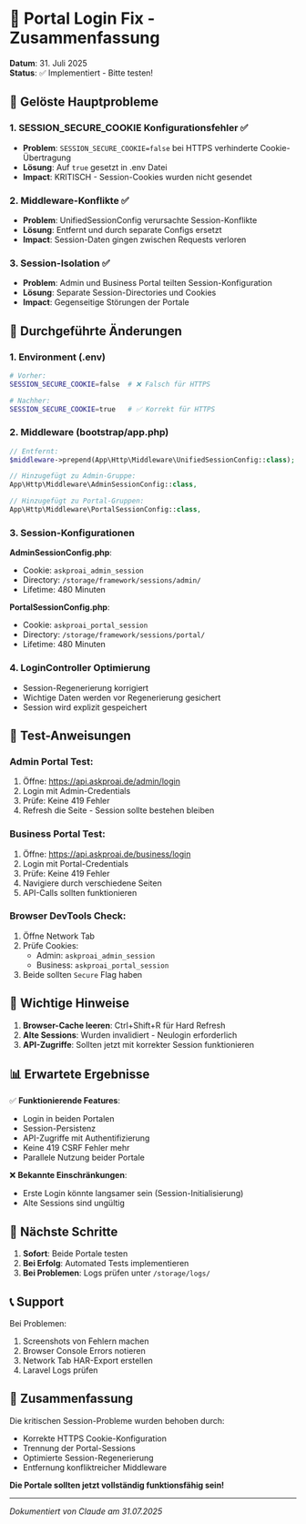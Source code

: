 # 🔧 Portal Login Fix - Zusammenfassung
**Datum**: 31. Juli 2025  
**Status**: ✅ Implementiert - Bitte testen!

## 🎯 Gelöste Hauptprobleme

### 1. **SESSION_SECURE_COOKIE Konfigurationsfehler** ✅
- **Problem**: `SESSION_SECURE_COOKIE=false` bei HTTPS verhinderte Cookie-Übertragung
- **Lösung**: Auf `true` gesetzt in .env Datei
- **Impact**: KRITISCH - Session-Cookies wurden nicht gesendet

### 2. **Middleware-Konflikte** ✅
- **Problem**: UnifiedSessionConfig verursachte Session-Konflikte
- **Lösung**: Entfernt und durch separate Configs ersetzt
- **Impact**: Session-Daten gingen zwischen Requests verloren

### 3. **Session-Isolation** ✅
- **Problem**: Admin und Business Portal teilten Session-Konfiguration
- **Lösung**: Separate Session-Directories und Cookies
- **Impact**: Gegenseitige Störungen der Portale

## 📝 Durchgeführte Änderungen

### 1. Environment (.env)
```bash
# Vorher:
SESSION_SECURE_COOKIE=false  # ❌ Falsch für HTTPS

# Nachher:
SESSION_SECURE_COOKIE=true   # ✅ Korrekt für HTTPS
```

### 2. Middleware (bootstrap/app.php)
```php
// Entfernt:
$middleware->prepend(App\Http\Middleware\UnifiedSessionConfig::class);

// Hinzugefügt zu Admin-Gruppe:
App\Http\Middleware\AdminSessionConfig::class,

// Hinzugefügt zu Portal-Gruppen:
App\Http\Middleware\PortalSessionConfig::class,
```

### 3. Session-Konfigurationen
**AdminSessionConfig.php**:
- Cookie: `askproai_admin_session`
- Directory: `/storage/framework/sessions/admin/`
- Lifetime: 480 Minuten

**PortalSessionConfig.php**:
- Cookie: `askproai_portal_session`
- Directory: `/storage/framework/sessions/portal/`
- Lifetime: 480 Minuten

### 4. LoginController Optimierung
- Session-Regenerierung korrigiert
- Wichtige Daten werden vor Regenerierung gesichert
- Session wird explizit gespeichert

## 🧪 Test-Anweisungen

### Admin Portal Test:
1. Öffne: https://api.askproai.de/admin/login
2. Login mit Admin-Credentials
3. Prüfe: Keine 419 Fehler
4. Refresh die Seite - Session sollte bestehen bleiben

### Business Portal Test:
1. Öffne: https://api.askproai.de/business/login
2. Login mit Portal-Credentials
3. Prüfe: Keine 419 Fehler
4. Navigiere durch verschiedene Seiten
5. API-Calls sollten funktionieren

### Browser DevTools Check:
1. Öffne Network Tab
2. Prüfe Cookies:
   - Admin: `askproai_admin_session`
   - Business: `askproai_portal_session`
3. Beide sollten `Secure` Flag haben

## 🚨 Wichtige Hinweise

1. **Browser-Cache leeren**: Ctrl+Shift+R für Hard Refresh
2. **Alte Sessions**: Wurden invalidiert - Neulogin erforderlich
3. **API-Zugriffe**: Sollten jetzt mit korrekter Session funktionieren

## 📊 Erwartete Ergebnisse

✅ **Funktionierende Features**:
- Login in beiden Portalen
- Session-Persistenz
- API-Zugriffe mit Authentifizierung
- Keine 419 CSRF Fehler mehr
- Parallele Nutzung beider Portale

❌ **Bekannte Einschränkungen**:
- Erste Login könnte langsamer sein (Session-Initialisierung)
- Alte Sessions sind ungültig

## 🔄 Nächste Schritte

1. **Sofort**: Beide Portale testen
2. **Bei Erfolg**: Automated Tests implementieren
3. **Bei Problemen**: Logs prüfen unter `/storage/logs/`

## 📞 Support

Bei Problemen:
1. Screenshots von Fehlern machen
2. Browser Console Errors notieren
3. Network Tab HAR-Export erstellen
4. Laravel Logs prüfen

## 🎉 Zusammenfassung

Die kritischen Session-Probleme wurden behoben durch:
- Korrekte HTTPS Cookie-Konfiguration
- Trennung der Portal-Sessions
- Optimierte Session-Regenerierung
- Entfernung konfliktreicher Middleware

**Die Portale sollten jetzt vollständig funktionsfähig sein!**

---
*Dokumentiert von Claude am 31.07.2025*